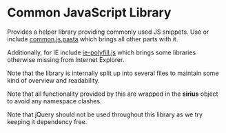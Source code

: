 # Common JavaScript Library

Provides a helper library providing commonly used JS snippets. Use or include
[common.js.pasta](common.js.pasta) which brings all other parts with it.

Additionally, for IE include [ie-polyfill.js](ie-polyfill.js.pasta) which brings
some libraries otherwise missing from Internet Explorer.

Note that the library is internally split up into several files to maintain some
kind of overview and readability.

Note that all functionality provided by this are wrapped in the **sirius** object
to avoid any namespace clashes.

Note that jQuery should not be used throughout this library as we try keeping it dependency free.
